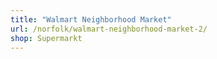 ```yaml
---
title: "Walmart Neighborhood Market"
url: /norfolk/walmart-neighborhood-market-2/
shop: Supermarkt
---
```

